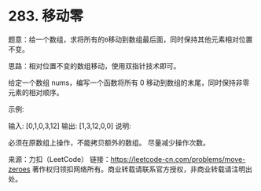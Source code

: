 # 283. 移动零  


题意：给一个数组，求将所有的`0`移动到数组最后面，同时保持其他元素相对位置不变。  


思路：相对位置不变的数组移动，使用双指针技术即可。  


给定一个数组 nums，编写一个函数将所有 0 移动到数组的末尾，同时保持非零元素的相对顺序。

示例:

输入: [0,1,0,3,12]
输出: [1,3,12,0,0]
说明:

必须在原数组上操作，不能拷贝额外的数组。
尽量减少操作次数。


来源：力扣（LeetCode）
链接：https://leetcode-cn.com/problems/move-zeroes
著作权归领扣网络所有。商业转载请联系官方授权，非商业转载请注明出处。